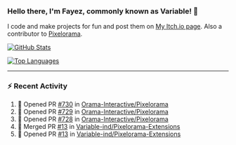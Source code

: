 ### Hello there, I'm Fayez, commonly known as Variable! 👋
I code and make projects for fun and post them on [My Itch.io page](https://variable-industries.itch.io/). Also a contributor to [Pixelorama](https://github.com/Orama-Interactive/Pixelorama).

[![GitHub Stats](https://github-readme-stats.vercel.app/api/?username=Variable-ind&show_icons=true&theme=merko)](https://github.com/anuraghazra/github-readme-stats)

[![Top Languages](https://github-readme-stats.vercel.app/api/top-langs/?username=Variable-ind&layout=compact&theme=merko)](https://github.com/anuraghazra/github-readme-stats)

---

### :zap: Recent Activity

<!--START_SECTION:activity-->
1. 💪 Opened PR [#730](https://github.com/Orama-Interactive/Pixelorama/pull/730) in [Orama-Interactive/Pixelorama](https://github.com/Orama-Interactive/Pixelorama)
2. 💪 Opened PR [#729](https://github.com/Orama-Interactive/Pixelorama/pull/729) in [Orama-Interactive/Pixelorama](https://github.com/Orama-Interactive/Pixelorama)
3. 💪 Opened PR [#728](https://github.com/Orama-Interactive/Pixelorama/pull/728) in [Orama-Interactive/Pixelorama](https://github.com/Orama-Interactive/Pixelorama)
4. 🎉 Merged PR [#13](https://github.com/Variable-ind/Pixelorama-Extensions/pull/13) in [Variable-ind/Pixelorama-Extensions](https://github.com/Variable-ind/Pixelorama-Extensions)
5. 💪 Opened PR [#13](https://github.com/Variable-ind/Pixelorama-Extensions/pull/13) in [Variable-ind/Pixelorama-Extensions](https://github.com/Variable-ind/Pixelorama-Extensions)
<!--END_SECTION:activity-->

<!--
**Variable-ind/Variable-ind** is a ✨ _special_ ✨ repository because its `README.md` (this file) appears on your GitHub profile.

Here are some ideas to get you started:
- 🌱 I’m currently studying at ...
- 🔭 I’m currently working on ...
- 👯 I’m looking to collaborate on ...
- 🤔 I’m looking for help with ...
- 💬 Ask me about ...
- 📫 How to reach me: ...
- ⚡ Fun fact: ...
-->
